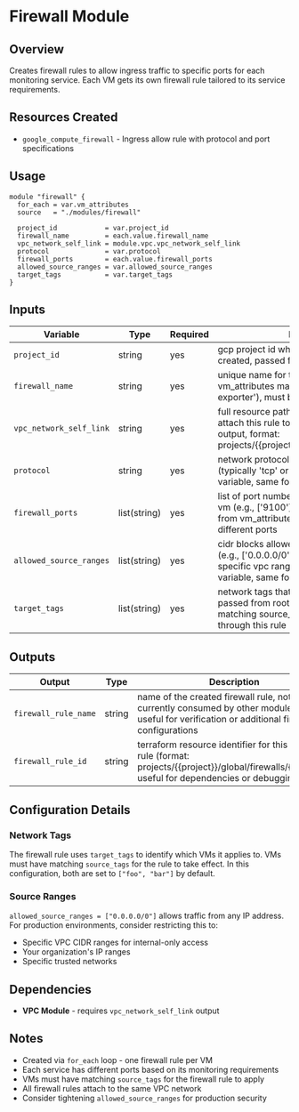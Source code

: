 # Firewall Module

## Overview
Creates firewall rules to allow ingress traffic to specific ports for each monitoring service. Each VM gets its own firewall rule tailored to its service requirements.

## Resources Created
- `google_compute_firewall` - Ingress allow rule with protocol and port specifications

## Usage

```hcl
module "firewall" {
  for_each = var.vm_attributes
  source   = "./modules/firewall"
  
  project_id            = var.project_id
  firewall_name         = each.value.firewall_name
  vpc_network_self_link = module.vpc.vpc_network_self_link
  protocol              = var.protocol
  firewall_ports        = each.value.firewall_ports
  allowed_source_ranges = var.allowed_source_ranges
  target_tags           = var.target_tags
}
```

## Inputs

| Variable | Type | Required | Description |
|----------|------|----------|-------------|
| `project_id` | string | yes | gcp project id where the firewall rule will be created, passed from root variable |
| `firewall_name` | string | yes | unique name for this firewall rule, comes from vm_attributes map in root (e.g., 'allow-node-exporter'), must be unique per project |
| `vpc_network_self_link` | string | yes | full resource path of the vpc network to attach this rule to, comes from vpc module output, format: projects/{{project}}/global/networks/{{name}} |
| `protocol` | string | yes | network protocol to allow through firewall (typically 'tcp' or 'udp'), passed from root variable, same for all firewall rules |
| `firewall_ports` | list(string) | yes | list of port numbers to open for this specific vm (e.g., ['9100'] for node exporter), comes from vm_attributes map in root, each vm has different ports |
| `allowed_source_ranges` | list(string) | yes | cidr blocks allowed to connect to these ports (e.g., ['0.0.0.0/0'] allows all internet, or specific vpc ranges), passed from root variable, same for all rules |
| `target_tags` | list(string) | yes | network tags that this firewall rule applies to, passed from root variable, vms must have matching source_tags to receive traffic through this rule |

## Outputs

| Output | Type | Description | 
|--------|------|-------------|
| `firewall_rule_name` | string | name of the created firewall rule, not currently consumed by other modules but useful for verification or additional firewall configurations | 
| `firewall_rule_id` | string | terraform resource identifier for this firewall rule (format: projects/{{project}}/global/firewalls/{{name}}), useful for dependencies or debugging |
## Configuration Details


### Network Tags
The firewall rule uses `target_tags` to identify which VMs it applies to. VMs must have matching `source_tags` for the rule to take effect. In this configuration, both are set to `["foo", "bar"]` by default.

### Source Ranges
`allowed_source_ranges = ["0.0.0.0/0"]` allows traffic from any IP address. For production environments, consider restricting this to:
- Specific VPC CIDR ranges for internal-only access
- Your organization's IP ranges
- Specific trusted networks

## Dependencies
- **VPC Module** - requires `vpc_network_self_link` output

## Notes
- Created via `for_each` loop - one firewall rule per VM
- Each service has different ports based on its monitoring requirements
- VMs must have matching `source_tags` for the firewall rule to apply
- All firewall rules attach to the same VPC network
- Consider tightening `allowed_source_ranges` for production security
